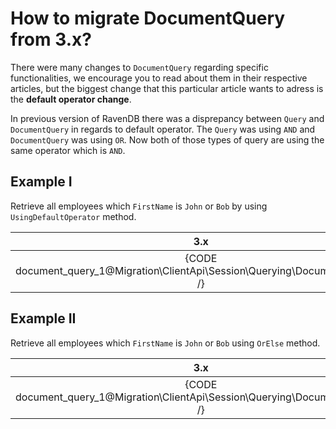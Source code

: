 ﻿# How to migrate DocumentQuery from 3.x?

There were many changes to `DocumentQuery` regarding specific functionalities, we encourage you to read about them in their respective articles, but the biggest change that this particular article wants to adress is the **default operator change**.

In previous version of RavenDB there was a disprepancy between `Query` and `DocumentQuery` in regards to default operator. The `Query` was using `AND` and `DocumentQuery` was using `OR`. Now both of those types of query are using the same operator which is `AND`.

## Example I

Retrieve all employees which `FirstName` is `John` or `Bob` by using `UsingDefaultOperator` method.

| 3.x | 4.0 |
|:---:|:---:|
| {CODE document_query_1@Migration\ClientApi\Session\Querying\DocumentQuery.cs /} | {CODE document_query_2@Migration\ClientApi\Session\Querying\DocumentQuery.cs /} |

## Example II

Retrieve all employees which `FirstName` is `John` or `Bob` using `OrElse` method.

| 3.x | 4.0 |
|:---:|:---:|
| {CODE document_query_1@Migration\ClientApi\Session\Querying\DocumentQuery.cs /} | {CODE document_query_3@Migration\ClientApi\Session\Querying\DocumentQuery.cs /} |
